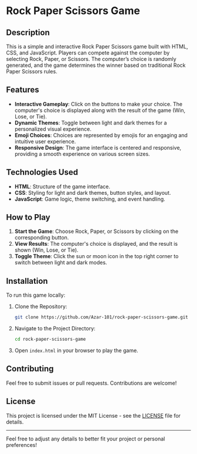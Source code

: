 

# Rock Paper Scissors Game

## Description
This is a simple and interactive Rock Paper Scissors game built with HTML, CSS, and JavaScript. Players can compete against the computer by selecting Rock, Paper, or Scissors. The computer’s choice is randomly generated, and the game determines the winner based on traditional Rock Paper Scissors rules.

## Features
- **Interactive Gameplay**: Click on the buttons to make your choice. The computer's choice is displayed along with the result of the game (Win, Lose, or Tie).
- **Dynamic Themes**: Toggle between light and dark themes for a personalized visual experience.
- **Emoji Choices**: Choices are represented by emojis for an engaging and intuitive user experience.
- **Responsive Design**: The game interface is centered and responsive, providing a smooth experience on various screen sizes.

## Technologies Used
- **HTML**: Structure of the game interface.
- **CSS**: Styling for light and dark themes, button styles, and layout.
- **JavaScript**: Game logic, theme switching, and event handling.

## How to Play
1. **Start the Game**: Choose Rock, Paper, or Scissors by clicking on the corresponding button.
2. **View Results**: The computer's choice is displayed, and the result is shown (Win, Lose, or Tie).
3. **Toggle Theme**: Click the sun or moon icon in the top right corner to switch between light and dark modes.

## Installation
To run this game locally:

1. Clone the Repository:
    ```bash
    git clone https://github.com/Azar-101/rock-paper-scissors-game.git
    ```

2. Navigate to the Project Directory:
    ```bash
    cd rock-paper-scissors-game
    ```

3. Open `index.html` in your browser to play the game.

## Contributing
Feel free to submit issues or pull requests. Contributions are welcome!

## License
This project is licensed under the MIT License - see the [LICENSE](LICENSE) file for details.

---

Feel free to adjust any details to better fit your project or personal preferences!
